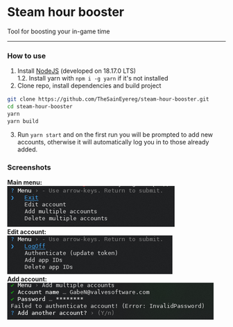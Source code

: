 # Steam hour booster
Tool for boosting your in-game time

---

### How to use

1. Install [NodeJS](https://nodejs.org/) (developed on 18.17.0 LTS)  
1.2. Install yarn with `npm i -g yarn` if it's not installed
2. Clone repo, install dependencies and build project
```sh
git clone https://github.com/TheSainEyereg/steam-hour-booster.git
cd steam-hour-booster
yarn
yarn build
```
3. Run `yarn start` and on the first run you will be prompted to add new accounts, otherwise it will automatically log you in to those already added.

### Screenshots

**Main menu:**  
![Main menu](.github/screenshots/main_menu.png)  
**Edit account:**  
![Edit account](.github/screenshots/edit_dialog.png)  
**Add account:**  
![Add account](.github/screenshots/add_dialog.png)  
